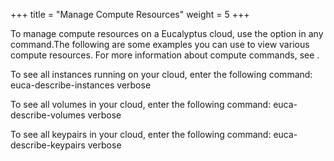 +++
title = "Manage Compute Resources"
weight = 5
+++

To manage compute resources on a Eucalyptus cloud, use the option in any command.The following are some examples you can use to view various compute resources. For more information about compute commands, see [](../euca2ools-guide/euca.dita) . 

To see all instances running on your cloud, enter the following command: 
    euca-describe-instances verbose

To see all volumes in your cloud, enter the following command: 
    euca-describe-volumes verbose

To see all keypairs in your cloud, enter the following command: 
    euca-describe-keypairs verbose

